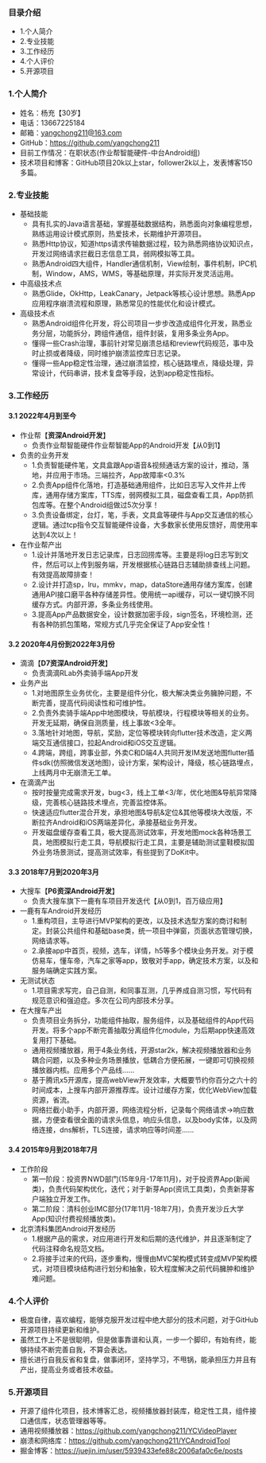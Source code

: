 ### 目录介绍
- 1.个人简介
- 2.专业技能
- 3.工作经历
- 4.个人评价
- 5.开源项目



### 1.个人简介
- 姓名：杨充【30岁】
- 电话：13667225184
- 邮箱：yangchong211@163.com
- GitHub：https://github.com/yangchong211
- 目前工作情况：在职状态(作业帮智能硬件-中台Android组)
- 技术项目和博客：GitHub项目20k以上star，follower2k以上，发表博客150多篇。



### 2.专业技能
- 基础技能
    - 具有扎实的Java语言基础，掌握基础数据结构，熟悉面向对象编程思想，熟练运用设计模式原则，热爱技术，长期维护开源项目。
    - 熟悉Http协议，知道https请求传输数据过程，较为熟悉网络协议知识点，开发过网络请求拦截日志信息工具，弱网模拟等工具。
    - 熟悉Android四大组件，Handler通信机制，View绘制，事件机制，IPC机制，Window，AMS，WMS，等基础原理，并实际开发灵活运用。
- 中高级技术点
    - 熟悉Glide，OkHttp，LeakCanary，Jetpack等核心设计思想。熟悉App应用程序崩溃流程和原理，熟悉常见的性能优化和设计模式。
- 高级技术点
    - 熟悉Android组件化开发，将公司项目一步步改造成组件化开发，熟悉业务分层，功能拆分，跨组件通信，组件封装，复用多条业务App。
    - 懂得一些Crash治理，事前针对常见崩溃总结和review代码规范，事中及时止损或者降级，同时维护崩溃监控库日志记录。
    - 懂得一些App稳定性治理，通过崩溃监控，核心链路埋点，降级处理，异常设计，代码串讲，技术复盘等手段，达到app稳定性指标。



### 3.工作经历
#### 3.1 2022年4月到至今
- 作业帮【**资深Android开发**】
    - 负责作业帮智能硬件作业帮智能App的Android开发【从0到1】
- 负责的业务开发
    - 1.负责智能硬件笔，文具盒跟App语音&视频通话方案的设计，推动，落地，并应用于市场。三端拉齐，App故障率<0.3%
    - 2.负责App组件化落地，打造基础通用组件，比如日志写入文件并上传库，通用存储方案库，TTS库，弱网模拟工具，磁盘查看工具，App防抓包库等。在整个Android组做过5次分享！
    - 3.负责设备绑定，台灯，笔，手表，文具盒等硬件与App交互通信的核心逻辑。通过tcp指令交互智能硬件设备，大多数家长使用反馈好，周使用率达到4次以上！
- 在作业帮产出
    - 1.设计并落地开发日志记录库，日志回捞库等。主要是将log日志写到文件，然后可以上传到服务端，开发根据核心链路日志辅助排查线上问题。有效提高故障排查！
    - 2.设计并打造sp，lru，mmkv，map，dataStore通用存储方案库，创建通用API接口磨平各种存储差异性。使用统一api缓存，可以一键切换不同缓存方式。内部开源，多条业务线使用。
    - 3.提高App产品数据安全，设计数据加密手段，sign签名，环境检测，还有各种防抓包策略，常规方式几乎完全保证了App安全性！



#### 3.2 2020年4月份到2022年3月份
- 滴滴【**D7资深Android开发**】
    - 负责滴滴RLab外卖骑手端App开发
- 业务产出
    - 1.对地图原生业务优化，主要是组件分化，极大解决类业务臃肿问题，不断完善，提高代码阅读性和可维护性。
    - 2.负责外卖骑手端App中地图模块，导航模块，行程模块等相关的业务。开发无延期，确保自测质量，线上事故<3全年。
    - 3.落地针对地图，导航，奖励，定位等模块转向flutter技术改造，定义两端交互通信接口，拉起Android和iOS交互逻辑。
    - 4.跨端，跨组，跨事业部，外卖C和D端4人共同开发IM发送地图flutter插件sdk(仿照微信发送地图)，设计方案，架构设计，降级，核心链路埋点，上线两月中无崩溃无工单。
- 在滴滴产出
    - 按时按量完成需求开发，bug<3，线上工单<3/年，优化地图&导航异常降级，完善核心链路技术埋点，完善监控体系。
    - 快速适应flutter混合开发，承担地图&导航&定位&其他等模块大改版，不断拉齐Android和iOS两端差异化，承接基础业务开发。
    - 开发磁盘缓存查看工具，极大提高测试效率，开发地图mock各种场景工具，地图模拟行走工具，导航模拟行走工具，主要是辅助测试童鞋模拟国外业务场景测试，提高测试效率，有些提到了DoKit中。



#### 3.3 2018年7月到2020年3月
- 大搜车【**P6资深Android开发**】
    - 负责大搜车旗下一鹿有车项目开发迭代【从0到1，百万级应用】
- 一鹿有车Android开发经历
    - 1.重构项目，主导进行MVP架构的更改，以及技术选型方案的商讨和制定。封装公共组件和基础base类，统一项目中弹窗，页面状态管理切换，网络请求等。
    - 2.承接app中首页，视频，选车，详情，h5等多个模块业务开发。对于模仿易车，懂车帝，汽车之家等app，致敬对手app，确定技术方案，以及和服务端确定实践方案。
- 无测试状态
    - 1.项目需求写完，自己自测，和同事互测，几乎养成自测习惯，写代码有规范意识和强迫症。多次在公司内部技术分享。
- 在大搜车产出
    - 负责项目业务拆分，功能组件抽取，服务组件，以及基础组件的App代码开发。将多个app不断完善抽取分离组件化module，为后期app快速高效复用打下基础。
    - 通用视频播放器，用于4条业务线，开源star2k，解决视频播放器和业务耦合问题，以及多种业务场景播放，低耦合方便拓展，一键即可切换视频播放器内核。应用多个产品线……
    - 基于腾讯x5开源库，提高webView开发效率，大概要节约你百分之六十的时间成本，上搜车内部开源推荐库。设计过缓存方案，优化WebView加载资源，省流。
    - 网络拦截小助手，内部开源，网络流程分析，记录每个网络请求->响应数据，方便查看很全面的请求头信息，响应头信息，以及body实体，以及网络连接，dns解析，TLS连接，请求响应等时间差……



#### 3.4 2015年9月到2018年7月
- 工作阶段
    - 第一阶段：投资界NWD部门(15年9月-17年11月)，对于投资界App(新闻类)，负责代码架构优化，迭代；对于新芽App(资讯工具类)，负责新芽客户端独立开发工作。
    - 第二阶段：清科创业IMC部分(17年11月-18年7月)，负责开发沙丘大学App(知识付费视频播放类)。
- 北京清科集团Android开发经历
    - 1.根据产品的需求，对应用进行开发和后期的迭代维护，并且逐渐制定了代码注释命名规范文档。
    - 2.将接手过来的代码，逐步重构，慢慢由MVC架构模式转变成MVP架构模式，对项目模块结构进行划分和抽象，较大程度解决之前代码臃肿和维护难问题。



### 4.个人评价
- 极度自律，喜欢编程，能够克服开发过程中绝大部分的技术问题，对于GitHub开源项目持续更新和维护。
- 虽然工作上不是很聪明，但是做事靠谱和认真，一步一个脚印，有始有终，能够持续不断完善自我，不算会表达。
- 擅长进行自我反省和复盘，做事闭环，坚持学习，不甩锅，能承担压力并且有产出，提高业务或者技术收益。



### 5.开源项目
- 开源了组件化项目，技术博客汇总，视频播放器封装库，稳定性工具，组件接口通信库，状态管理器等等。
- 通用视频播放器：https://github.com/yangchong211/YCVideoPlayer
- 崩溃和网络库：https://github.com/yangchong211/YCAndroidTool
- 掘金博客：https://juejin.im/user/5939433efe88c2006afa0c6e/posts



